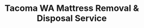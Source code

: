 ---
layout: location.njk
title: Tacoma WA Mattress Removal & Disposal Service
description: Professional mattress removal in Tacoma, WA. Next-day pickup  Serving Port of Tacoma, Joint Base Lewis-McChord, and South Sound communities.
permalink: /mattress-removal/washington/tacoma/
city: Tacoma
state: Washington
stateSlug: washington
tier: 1
coordinates:
  lat: 47.2529
  lng: -122.4443
pricing:
  startingPrice: 125
  single: 125
  queen: 155
  king: 180
  boxSpring: 30
neighborhoods:
  - name: Downtown/Theater District
    zipCodes: ["98402", "98403"]
  - name: Stadium District
    zipCodes: ["98403"]
  - name: North End/Proctor
    zipCodes: ["98407"]
  - name: Old Town
    zipCodes: ["98406"]
  - name: Ruston
    zipCodes: ["98407"]
  - name: University District (UW Tacoma)
    zipCodes: ["98402"]
  - name: South Tacoma
    zipCodes: ["98409", "98444"]
  - name: East Side
    zipCodes: ["98404", "98405"]
  - name: West End
    zipCodes: ["98406"]
  - name: Lakewood
    zipCodes: ["98498", "98499"]
  - name: Parkland (PLU Area)
    zipCodes: ["98444"]
  - name: Northeast Tacoma
    zipCodes: ["98422"]
  - name: Fircrest
    zipCodes: ["98466"]
  - name: University Place
    zipCodes: ["98466", "98467"]
zipCodes: ["98401", "98402", "98403", "98404", "98405", "98406", "98407", "98408", "98409", "98411", "98412", "98413", "98415", "98416", "98417", "98418", "98421", "98422", "98424", "98431", "98433", "98443", "98444", "98445", "98446", "98447", "98448", "98465", "98466", "98467", "98471", "98481", "98490", "98493", "98496", "98497", "98498", "98499"]
recyclingPartners:
  - City of Tacoma Solid Waste Utility
  - Tacoma Recovery & Transfer Center
  - Waste Connections
  - Pierce County transfer stations
localRegulations: Tacoma's Solid Waste Utility serves 58,500+ customers with specialized disposal requirements for mattresses. Pierce County regulations prohibit mattresses in regular dumpsters with fines possible for improper disposal. The city operates the Tacoma Recovery & Transfer Center for self-haul options, but professional pickup services are recommended for convenience and proper recycling compliance.
nearbyCities:
  - name: Lakewood
    slug: tacoma/lakewood
    distance: 8
    isSuburb: true
  - name: Seattle
    slug: seattle
    distance: 30
    isSuburb: false
  - name: Bellingham
    slug: bellingham
    distance: 120
    isSuburb: false
  - name: Spokane
    slug: spokane
    distance: 280
    isSuburb: false
  - name: Vancouver
    slug: vancouver
    distance: 140
    isSuburb: false
reviews:
  count: 394
  featured:
    - text: "Joint Base Lewis-McChord deployment meant we had 48 hours to clear out base housing. Called Monday morning, they picked up two mattresses Tuesday afternoon. Perfect timing for military families dealing with sudden moves."
      author: "Staff Sergeant Mike R."
      neighborhood: "Lakewood"
    - text: "UW Tacoma student moving from downtown warehouse district apartment to Stadium area. Old futon mattress wouldn't fit in my Subaru. These folks handled it same week - great for us college students without trucks."
      author: "Amanda K."
      neighborhood: "University District"
    - text: "MultiCare night shift nurse here - memory foam mattress completely worn out after five years. Team came during my sleep hours (noon pickup) and I never even heard them. Exactly what healthcare workers need."
      author: "Jennifer M."
      neighborhood: "North End"
faqs:
  - question: "How quickly can you pick up mattresses in Tacoma?"
    answer: "We offer next-day service throughout Tacoma and Pierce County. Our team schedules around military deployment timelines, healthcare worker shifts, and university academic calendars for convenient pickup times."
  - question: "Do you serve all Tacoma neighborhoods and Joint Base Lewis-McChord?"
    answer: "Absolutely! We serve downtown districts, North End neighborhoods, South Tacoma areas, Lakewood military housing, and all Pierce County communities. Same professional service citywide."
  - question: "What's included in your Tacoma mattress removal pricing?"
    answer: "Our $125-$180 pricing includes pickup from any location in your home, professional removal, and proper disposal through Pierce County approved facilities. Stairs are $10/flight additional."
  - question: "Can you work around military schedules and healthcare shifts?"
    answer: "Yes, we understand Tacoma's military community and healthcare workforce schedules. We offer flexible appointments including early morning, evening, and weekend slots to accommodate deployment timelines and shift work."
  - question: "Are you licensed to operate in Pierce County?"
    answer: "Yes, we're fully licensed and insured to provide waste removal services throughout Pierce County, including Tacoma, with all required commercial hauler registration and compliance documentation."
  - question: "How do you handle Tacoma's waste management regulations?"
    answer: "We coordinate with the City of Tacoma Solid Waste Utility and Pierce County facilities, ensuring proper disposal and eliminating risks of fines for improper dumpster placement that residents face."
  - question: "Do you serve university students and military families?"
    answer: "Absolutely! We regularly serve UW Tacoma students, Pacific Lutheran University housing, Joint Base Lewis-McChord families, and all educational communities throughout the South Sound region."
  - question: "Can you navigate Port of Tacoma area logistics and industrial zones?"
    answer: "Our team is experienced with Tacoma's port area access, industrial district logistics, and downtown traffic patterns. We coordinate efficiently around the city's diverse commercial and residential zones."
schema:
  "@context": "https://schema.org"
  "@type": "LocalBusiness"
  "name": "A Bedder World Tacoma"
  "image": "https://abedderworld.com/images/mattress-removal-tacoma.jpg"
  "description": "Professional mattress removal and disposal service in Tacoma, WA. Licensed, insured, and compliant with Pierce County regulations."
  "address":
    "@type": "PostalAddress"
    "addressLocality": "Tacoma"
    "addressRegion": "WA"
    "postalCode": "98402"
    "addressCountry": "US"
  "geo":
    "@type": "GeoCoordinates"
    "latitude": 47.2529
    "longitude": -122.4443
  "telephone": "+17202636094"
  "priceRange": "$125-$180"
  "areaServed":
    "@type": "GeoCircle"
    "name": "Tacoma Washington South Sound"
    "geoRadius": 35000
  "aggregateRating":
    "@type": "AggregateRating"
    "ratingValue": 4.9
    "reviewCount": 394
  "serviceType": ["Mattress Removal", "Bed Disposal", "Furniture Removal"]
pageContent:
  heroDescription: "Professional mattress removal serving Tacoma's City of Destiny and South Sound region. With over 1 million mattresses recycled nationwide, we provide expert service from Commencement Bay to Mount Rainier foothills and all Pierce County communities."
  aboutService: |
    <p>Tacoma's position as Washington's third-largest city and heart of the South Sound brings together a dynamic community of over 222,000 residents, from military families at Joint Base Lewis-McChord to healthcare workers at MultiCare Health System, students at UW Tacoma and Pacific Lutheran University, and port workers supporting the 6th busiest container port in North America. Serving this diverse community requires understanding military deployment schedules, healthcare shift patterns, university calendars, and the unique character of neighborhoods from the historic Theater District to waterfront Ruston.</p>

    <p>Our service addresses Tacoma's distinctive identity as the "City of Destiny" - where blue-collar port heritage meets growing arts and healthcare sectors, while Mount Rainier provides a spectacular backdrop to daily life. Whether you're managing military family relocations during PCS season, coordinating moves around healthcare worker schedules, handling student housing transitions in the downtown warehouse district, or dealing with family relocations in Stadium or North End neighborhoods, we provide professional service that respects the work schedules and community values that define South Sound living.</p>

    <p>Residents throughout Tacoma rely on our next-day service for efficient mattress disposal. We accommodate military timelines, coordinate around port operations, and ensure service delivery that honors both Tacoma's industrial heritage and its role as cultural and educational center of Pierce County.</p>
  serviceAreasIntro: "Our comprehensive Tacoma coverage spans from downtown cultural districts to military housing areas and university neighborhoods, serving the diverse community that makes Pierce County the anchor of South Sound growth."
  regulationsCompliance: "Mattresses cannot be disposed of in regular dumpsters in Pierce County due to strict regulations, with fines possible for violations. Our team coordinates with Tacoma's Solid Waste Utility and county transfer stations, manages all disposal logistics, and eliminates the hassle of navigating complex waste regulations for busy military families, healthcare workers, and students."
  environmentalImpact: |
    <p>Tacoma's environmentally conscious community benefits from advanced mattress recycling practices that support both the city's sustainability goals and Puget Sound environmental protection. Pierce County's waste management system processes materials through specialized recycling facilities, recovering steel springs, memory foam components, and textiles for industrial reuse applications.</p>

    <p>Working directly with the City of Tacoma Solid Waste Utility and county-approved facilities, we ensure 85% of mattress materials avoid landfill disposal through established recycling networks. Our process supports Tacoma's environmental leadership, from waterfront restoration efforts to the city's commitment to protecting Commencement Bay and Puget Sound water quality.</p>

    <p>For military families, healthcare workers, students, and all residents committed to environmental responsibility, our service provides measurable waste diversion that supports both personal and community sustainability goals. Each mattress processed represents approximately 65 pounds of material recovered through approved recycling channels rather than contributing to regional waste capacity concerns.</p>
  howItWorksScheduling: "Schedule pickup times that work with your lifestyle - whether you're coordinating around military deployments, healthcare shifts, university schedules, or port work patterns. We offer flexible appointments including early morning, evening, and weekend slots."
  howItWorksService: "Our team arrives equipped for Tacoma's diverse housing landscape - from downtown loft apartments to military base housing and suburban family homes. We handle base access requirements, university housing protocols, and navigate both urban and waterfront logistics professionally."
  howItWorksDisposal: "All mattresses are transported to Pierce County approved facilities through coordination with Tacoma's Solid Waste Utility. We handle all documentation, fees, and ensure compliance with county environmental standards."
  sidebarStats:
    mattressesRemoved: "5200"
---